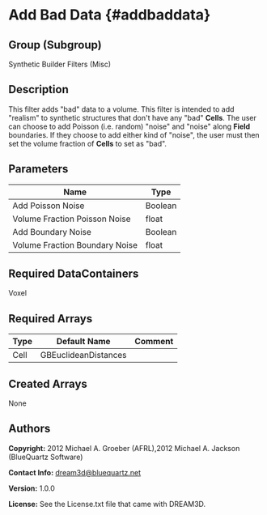 
Add Bad Data {#addbaddata}
======

## Group (Subgroup) ##
Synthetic Builder Filters (Misc)

## Description ##
This filter adds "bad" data to a volume.  This filter is intended to add "realism" to synthetic structures that don't have any "bad" **Cells**.  The user can choose to add Poisson (i.e. random) "noise" and "noise" along **Field** boundaries.  If they choose to add either kind of "noise", the user must then set the volume fraction of **Cells** to set as "bad".

## Parameters ##
| Name | Type |
|------|------|
| Add Poisson Noise | Boolean |
| Volume Fraction Poisson Noise | float |
| Add Boundary Noise | Boolean |
| Volume Fraction Boundary Noise | float |

## Required DataContainers ##
Voxel

## Required Arrays ##

| Type | Default Name | Comment |
|------|--------------|---------|
| Cell | GBEuclideanDistances |  |

## Created Arrays ##
None

## Authors ##

**Copyright:** 2012 Michael A. Groeber (AFRL),2012 Michael A. Jackson (BlueQuartz Software)

**Contact Info:** dream3d@bluequartz.net

**Version:** 1.0.0

**License:**  See the License.txt file that came with DREAM3D.




